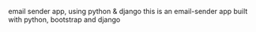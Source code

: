 email sender app, using python & django
this is an  email-sender app built with python, bootstrap and django
